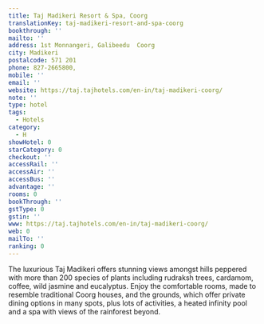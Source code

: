 ```yaml
---
title: Taj Madikeri Resort & Spa, Coorg
translationKey: taj-madikeri-resort-and-spa-coorg
bookthrough: ''
mailto: ''
address: 1st Monnangeri, Galibeedu  Coorg
city: Madikeri
postalcode: 571 201
phone: 827-2665800,
mobile: ''
email: ''
website: https://taj.tajhotels.com/en-in/taj-madikeri-coorg/
note: ''
type: hotel
tags:
  - Hotels
category:
  - H
showHotel: 0
starCategory: 0
checkout: ''
accessRail: ''
accessAir: ''
accessBus: ''
advantage: ''
rooms: 0
bookThrough: ''
gstType: 0
gstin: ''
www: https://taj.tajhotels.com/en-in/taj-madikeri-coorg/
web: 0
mailTo: ''
ranking: 0
---
```







The luxurious Taj Madikeri offers stunning views amongst hills peppered with more than 200 species of plants including rudraksh trees, cardamom, coffee, wild jasmine and eucalyptus. Enjoy the comfortable rooms, made to resemble traditional Coorg houses, and the grounds, which offer private dining options in many spots, plus lots of activities, a heated infinity pool and a spa with views of the rainforest beyond.